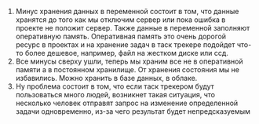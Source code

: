 1. Минус хранения данных в переменной состоит в том, что данные хранятся до того как мы отключим сервер или пока ошибка в проекте не положит сервер. Также данные в переменной заполняют оперативную память. Оперативная память это очень дорогой ресурс в проектах и на хранение задач в таск трекере подойдет что-то более дешевое, например, файл на жестком диске или ссд.
2. Все минусы сверху ушли, теперь мы храним все не в оперативной памяти а в постоянном хранилище. От хранения состояния мы не избавились. Можно хранить в базе данных, в облаке.
3. Ну проблема состоит в том, что если таск трекером будут пользоваться много людей, возникнет такая ситуация, что несколько человек отправят запрос на изменение определенной задачи одновременно, из-за чего результат будет непредсказуемым

